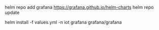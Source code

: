 helm repo add grafana https://grafana.github.io/helm-charts
helm repo update

helm install -f values.yml -n iot grafana grafana/grafana
